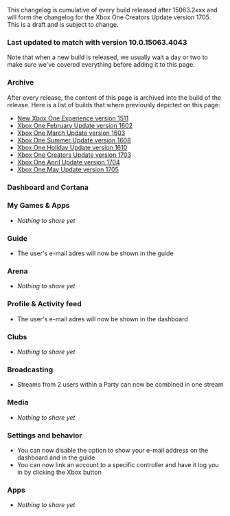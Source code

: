 This changelog is cumulative of every build released after 15063.2xxx and will form the changelog for the Xbox One Creators Update version 1705. This is a draft and is subject to change.

### Last updated to match with version 10.0.15063.4043
Note that when a new build is released, we usually wait a day or two to make sure we've covered everything before adding it to this page.

### Archive
After every release, the content of this page is archived into the build of the release. Here is a list of builds that where previously depicted on this page:

- [New Xbox One Experience version 1511](http://changewindows.org/build/10586/xbox)
- [Xbox One February Update version 1602](http://changewindows.org/build/10586/xbox)
- [Xbox One March Update version 1603](http://changewindows.org/build/10586/xbox)
- [Xbox One Summer Update version 1608](http://changewindows.org/build/14393/xbox)
- [Xbox One Holiday Update version 1610](http://changewindows.org/build/14393/xbox)
- [Xbox One Creators Update version 1703](http://changewindows.org/build/15063/xbox#1005)
- [Xbox One April Update version 1704](http://changewindows.org/build/15063/xbox#2019)
- [Xbox One May Update version 1705](http://changewindows.org/build/15063/xbox#3054)

### Dashboard and Cortana

### My Games & Apps
- _Nothing to share yet_

### Guide
- The user's e-mail adres will now be shown in the guide

### Arena
- _Nothing to share yet_

### Profile & Activity feed
- The user's e-mail adres will now be shown in the dashboard

### Clubs
- _Nothing to share yet_

### Broadcasting
- Streams from 2 users within a Party can now be combined in one stream

### Media
- _Nothing to share yet_

### Settings and behavior
- You can now disable the option to show your e-mail address on the dashboard and in the guide
- You can now link an account to a specific controller and have it log you in by clicking the Xbox button

### Apps
- _Nothing to share yet_